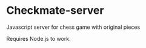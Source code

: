 # Checkmate-server
Javascript server for chess game with original pieces

Requires Node.js to work.
